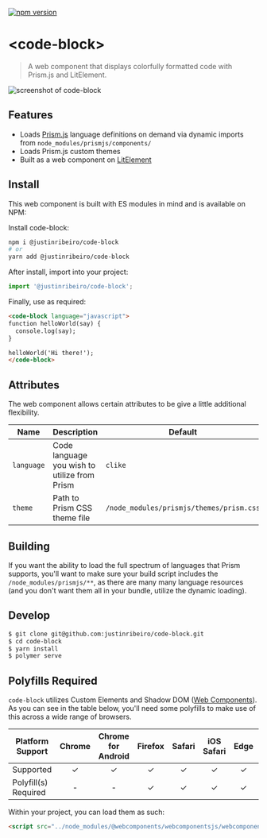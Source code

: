[![npm version](https://badge.fury.io/js/%40justinribeiro%2Fcode-block.svg)](https://badge.fury.io/js/%40justinribeiro%2Fcode-block)


# \<code-block\>

> A web component that displays colorfully formatted code with Prism.js and LitElement.

![screenshot of code-block](https://user-images.githubusercontent.com/643503/56254054-0ce02600-6074-11e9-9caf-e9dcc25b3ab1.png)

## Features

* Loads [Prism.js](https://prismjs.com/) language definitions on demand via dynamic imports from `node_modules/prismjs/components/`
* Loads Prism.js custom themes
* Built as a web component on [LitElement](https://lit-element.polymer-project.org/)

## Install

This web component is built with ES modules in mind and is
available on NPM:

Install code-block:

```sh
npm i @justinribeiro/code-block
# or
yarn add @justinribeiro/code-block
```

After install, import into your project:

```js
import '@justinribeiro/code-block';
```

Finally, use as required:

```html
<code-block language="javascript">
function helloWorld(say) {
  console.log(say);
}

helloWorld('Hi there!');
</code-block>
```

## Attributes

The web component allows certain attributes to be give a little additional
flexibility.

 | Name | Description | Default |
 | --- | --- | --- |
 | `language` | Code language you wish to utilize from Prism | `clike` |
 | `theme` | Path to Prism CSS theme file | `/node_modules/prismjs/themes/prism.css` |

## Building

If you want the ability to load the full spectrum of languages that Prism supports, you'll want to make sure your build script includes the `/node_modules/prismjs/**`, as there are many many language resources (and you don't want them all in your bundle, utilize the dynamic loading).

## Develop

```bash
$ git clone git@github.com:justinribeiro/code-block.git
$ cd code-block
$ yarn install
$ polymer serve
```

## Polyfills Required

`code-block` utilizes Custom Elements and Shadow DOM ([Web Components](https://developer.mozilla.org/en-US/docs/Web/Web_Components)). As you can see in the table below, you'll need some polyfills to make use of this across a wide range of browsers.

| Platform Support   | Chrome | Chrome for Android | Firefox | Safari | iOS Safari | Edge | IE 11 |
| ------------------ |:------:|:------:|:------:|:------:|:------:|:----:|:-----:|
| Supported          |✓|✓|✓|✓|✓|✓|✓|✓|
| Polyfill(s) Required |-|-|✓|✓|✓|✓|✓|✓|

Within your project, you can load them as such:

```html
<script src="../node_modules/@webcomponents/webcomponentsjs/webcomponents-loader.js"></script>
```

